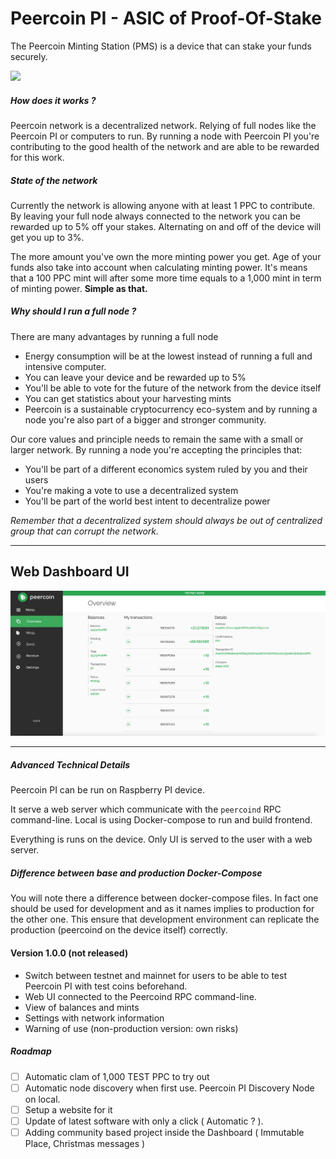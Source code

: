 # Peercoin PI - ASIC of Proof-Of-Stake

The Peercoin Minting Station (PMS) is a device that can stake your funds securely.

![](https://cdn.discordapp.com/attachments/426340191259852801/1004598744639098900/Peercoint_Mint.png)

##### How does it works ?

Peercoin network is a decentralized network. Relying of full nodes like the Peercoin PI or computers to run. 
By running a node with Peercoin PI you're contributing to the good health of the network and are able to be rewarded for this work.

##### State of the network

Currently the network is allowing anyone with at least 1 PPC to contribute.
By leaving your full node always connected to the network you can be rewarded up to 5% off your stakes.
Alternating on and off of the device will get you up to 3%. 

The more amount you've own the more minting power you get. 
Age of your funds also take into account when calculating minting power. 
It's means that a 100 PPC mint will after some more time equals to a 1,000 mint in term of minting power.
**Simple as that.**

##### Why should I run a full node ?

There are many advantages by running a full node

- Energy consumption will be at the lowest instead of running a full and intensive computer.
- You can leave your device and be rewarded up to 5%
- You'll be able to vote for the future of the network from the device itself
- You can get statistics about your harvesting mints
- Peercoin is a sustainable cryptocurrency eco-system and by running a node you're also part of a bigger and stronger community. 

Our core values and principle needs to remain the same with a small or larger network.
By running a node you're accepting the principles that:

- You'll be part of a different economics system ruled by you and their users
- You're making a vote to use a decentralized system
- You'll be part of the world best intent to decentralize power

_Remember that a decentralized system should always be out of centralized group that can corrupt the network._

----

## Web Dashboard UI

![PeercoinPI - Dashboard View](docs/images/DashboardView.png)

----

##### Advanced Technical Details

Peercoin PI can be run on Raspberry PI device. 

It serve a web server which communicate with the `peercoind` RPC command-line.
Local is using Docker-compose to run and build frontend. 

Everything is runs on the device. Only UI is served to the user with a web server.

##### Difference between base and production Docker-Compose

You will note there a difference between docker-compose files. In fact one should be used for development and as it names implies to production for the other one. This ensure that development environment can replicate the production (peercoind on the device itself) correctly.

#### Version 1.0.0 (not released)

- Switch between testnet and mainnet for users to be able to test Peercoin PI with test coins beforehand.
- Web UI connected to the Peercoind RPC command-line.
- View of balances and mints
- Settings with network information
- Warning of use (non-production version: own risks)

##### Roadmap

- [ ] Automatic clam of 1,000 TEST PPC to try out
- [ ] Automatic node discovery when first use. Peercoin PI Discovery Node on local.
- [ ] Setup a website for it
- [ ] Update of latest software with only a click ( Automatic ? ).
- [ ] Adding community based project inside the Dashboard ( Immutable Place, Christmas messages )